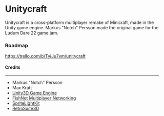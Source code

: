 # Unitycraft
Unitycraft is a cross-platform multiplayer remake of Minicraft, made in the Unity game engine. Markus "Notch" Persson made the original game for the Ludum Dare 22 game jam.

### Roadmap
https://trello.com/b/TyiJu7vm/unitycraft

#### Credits

------------

- Markus "Notch" Persson
- Max Kratt
- [Unity3D Game Engine](https://unity.com/ "Unity3D Game Engine")
- [FishNet Multiplayer Networking](https://github.com/FirstGearGames/FishNet "FishNet Multiplayer Networking")
- [SpriteLightKit](https://github.com/prime31/SpriteLightKit "SpriteLightKit")
- [RetroSuite3D](https://github.com/oxysoft/RetroSuite3D "RetroSuite3D")